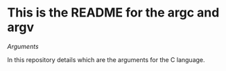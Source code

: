 # This is the README for the argc and argv
_Arguments_

In this repository details which are the arguments for the C language.